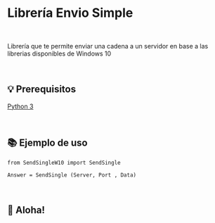 # Librería Envio Simple


<br>

Librería que te permite enviar una cadena a un servidor en base a las librerias disponibles de Windows 10


<br>

## 💡 Prerequisitos

   [Python 3](https://www.python.org/downloads/release/python-370/)

<br>

## 📚 Ejemplo de uso

```
from SendSingleW10 import SendSingle

Answer = SendSingle (Server, Port , Data)
```
<br>

## 🐸 Aloha!
<br>

